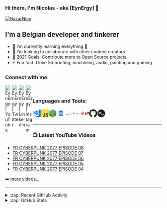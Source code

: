 ### Hi there, I'm Nicolas - aka [EynErgy] 👋

[![BazarNico](https://img.shields.io/twitter/follow/BazarNico?color=1DA1F2&logo=twitter&style=for-the-badge)](https://twitter.com/intent/follow?original_referer=https%3A%2F%2Fgithub.com%2FcodeSTACKr&screen_name=@BazarNico)

## I'm a Belgian developer and tinkerer

- 🌱 I’m currently learning everything 🤣
- 👯 I’m looking to collaborate with other content creators
- 🥅 2021 Goals: Contribute more to Open Source projects
- ⚡ Fun fact: I love 3d printing, machining, audio, painting and gaming


### Connect with me:

[<img align="left" alt="EynErgy | YouTube" width="22px" src="https://cdn.jsdelivr.net/npm/simple-icons@v3/icons/youtube.svg" />][youtube]
[<img align="left" alt="EynErgy | Twitter" width="22px" src="https://cdn.jsdelivr.net/npm/simple-icons@v3/icons/twitter.svg" />][twitter]
[<img align="left" alt="EynErgy | LinkedIn" width="22px" src="https://cdn.jsdelivr.net/npm/simple-icons@v3/icons/linkedin.svg" />][linkedin]
[<img align="left" alt="EynErgy | Instagram" width="22px" src="https://cdn.jsdelivr.net/npm/simple-icons@v3/icons/instagram.svg" />][instagram]

<br />

### Languages and Tools:

[<img align="left" alt="Visual Studio Code" width="26px" src="https://raw.githubusercontent.com/github/explore/80688e429a7d4ef2fca1e82350fe8e3517d3494d/topics/visual-studio-code/visual-studio-code.png" />][basic]
[<img align="left" alt="JavaScript" width="26px" src="https://raw.githubusercontent.com/github/explore/80688e429a7d4ef2fca1e82350fe8e3517d3494d/topics/javascript/javascript.png" />][basic]
[<img align="left" alt="Node.js" width="26px" src="https://raw.githubusercontent.com/github/explore/80688e429a7d4ef2fca1e82350fe8e3517d3494d/topics/nodejs/nodejs.png" />][basic]
[<img align="left" alt="SQL" width="26px" src="https://raw.githubusercontent.com/github/explore/80688e429a7d4ef2fca1e82350fe8e3517d3494d/topics/sql/sql.png" />][basic]
[<img align="left" alt="MySQL" width="26px" src="https://raw.githubusercontent.com/github/explore/80688e429a7d4ef2fca1e82350fe8e3517d3494d/topics/mysql/mysql.png" />][basic]
[<img align="left" alt="MongoDB" width="26px" src="https://raw.githubusercontent.com/github/explore/80688e429a7d4ef2fca1e82350fe8e3517d3494d/topics/mongodb/mongodb.png" />][basic]
[<img align="left" alt="Git" width="26px" src="https://raw.githubusercontent.com/github/explore/80688e429a7d4ef2fca1e82350fe8e3517d3494d/topics/git/git.png" />][basic]
[<img align="left" alt="GitHub" width="26px" src="https://raw.githubusercontent.com/github/explore/78df643247d429f6cc873026c0622819ad797942/topics/github/github.png" />][basic]
[<img align="left" alt="Terminal" width="26px" src="https://raw.githubusercontent.com/github/explore/80688e429a7d4ef2fca1e82350fe8e3517d3494d/topics/terminal/terminal.png" />][basic]

<br />
<br />

---

### 📺 Latest YouTube Videos

<!-- YOUTUBE:START -->
- [FR CYBERPUNK 2077 EPISODE 08](https://www.youtube.com/watch?v=h4Pm8TQMgVU)
- [FR CYBERPUNK 2077 EPISODE 07](https://www.youtube.com/watch?v=XzERt5-8lGU)
- [FR CYBERPUNK 2077 EPISODE 06](https://www.youtube.com/watch?v=CtzU55KG2Ws)
- [FR CYBERPUNK 2077 EPISODE 05](https://www.youtube.com/watch?v=qKqYqW80AkU)
- [FR CYBERPUNK 2077 EPISODE 04](https://www.youtube.com/watch?v=dLpJWOveh9Y)
<!-- YOUTUBE:END -->

➡️ [more videos...](https://www.youtube.com/channel/UCVNX-zufybjnXe9mBRThjCA)

---

<details>
  <summary>:zap: Recent GitHub Activity</summary>
  
<!--START_SECTION:activity-->
<!--END_SECTION:activity-->

</details>

<details>
  <summary>:zap: GitHub Stats</summary>

  <img align="left" alt="codeSTACKr's GitHub Stats" src="https://github-readme-stats.codestackr.vercel.app/api?username=EynErgy&show_icons=true&hide_border=true" />

</details>

[twitter]: https://twitter.com/BazarNico
[youtube]: https://www.youtube.com/channel/UCVNX-zufybjnXe9mBRThjCA
[instagram]: https://www.instagram.com/lebazardenico/
[linkedin]: https://www.linkedin.com/in/nicolas-rosa-8818068/
[basic]: https://www.youtube.com/channel/UCVNX-zufybjnXe9mBRThjCA
